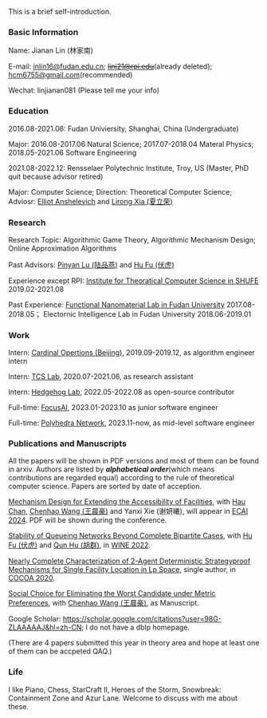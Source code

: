 This is a brief self-introduction.

### Basic Information

Name: Jianan Lin (林家南)

E-mail: jnlin16@fudan.edu.cn; <del>linj21@rpi.edu</del>(already deleted); hcm6755@gmail.com(recommended)

Wechat: linjianan081 (Please tell me your info)

### Education

2016.08-2021.06: Fudan Univiersity, Shanghai, China (Undergraduate)

Major: 2016.08-2017.06 Natural Science; 2017.07-2018.04 Materal Physics; 2018.05-2021.06 Software Engineering

2021.08-2022.12: Rensselaer Polytechnic Institute, Troy, US (Master, PhD quit because advisor retired)

Major: Computer Science; Direction: Theoretical Computer Science; Adviosr: [Elliot Anshelevich](https://www.cs.rpi.edu/~eanshel/) and [Lirong Xia (夏立荣)](https://www.cs.rpi.edu/~xial/)

### Research

Research Topic: Algorithmic Game Theory, Algorithmic Mechanism Design; Online Approximation Algorithms

Past Advisors: [Pinyan Lu (陆品燕)](http://itcs.shufe.edu.cn/pinyan/) and [Hu Fu (伏虎)](https://www.fuhuthu.com/)

Experience except RPI: [Institute for Theoratical Computer Science in SHUFE](http://itcs.shufe.edu.cn/) 2019.02-2021.08

Past Experience: [Functional Nanomaterial Lab in Fudan University](http://ms.fudan.edu.cn/fxs/index.html) 2017.08-2018.05；
Electornic Intelligence Lab in Fudan University 2018.06-2019.01

### Work

Intern: [Cardinal Opertions (Beijing)](https://www.shanshu.ai/), 2019.09-2019.12, as algorithm engineer intern

Intern: [TCS Lab](https://www.tcs-lab.com), 2020.07-2021.06, as research assistant

Intern: [Hedgehog Lab](https://hlab.app), 2022.05-2022.08 as open-source contributor

Full-time: [FocusAI](https://focusai.com), 2023.01-2023.10 as junior software engineer

Full-time: [Polyhedra Network](https://polyhedra.network/), 2023.11-now, as mid-level software engineer

### Publications and Manuscripts

All the papers will be shown in PDF versions and most of them can be found in arxiv. Authors are listed by ***alphabetical order***(which means contributions are regarded equal) according to the rule of theoretical computer science. Papers are sorted by date of acception.

[Mechanism Design for Extending the Accessibility of Facilities](https://arxiv.org/abs/2409.08993), with [Hau Chan](http://cse.unl.edu/~hchan/), [Chenhao Wang (王晨豪)](https://chenhwang4.github.io/homepage) and Yanxi Xie (谢妍曦), will appear in [ECAI 2024](https://www.ecai2024.eu/). PDF will be shown during the conference.

[Stability of Queueing Networks Beyond Complete Bipartite Cases](https://arxiv.org/abs/2210.07632), with [Hu Fu (伏虎)](https://www.fuhuthu.com/) and [Qun Hu (胡群)](https://itcs.sufe.edu.cn/54/3b/c10501a152635/page.htm), in [WINE 2022](https://www.cs.rpi.edu/wine2022/).

[Nearly Complete Characterization of 2-Agent Deterministic Strategyproof Mechanisms for Single Facility Location in Lp Space](https://arxiv.org/abs/2011.13133), single author, in [COCOA 2020](https://theory.utdallas.edu/COCOA2020/).

[Social Choice for Eliminating the Worst Candidate under Metric Preferences](https://github.com/LinJianan/A-Manuscript-of-Social-Choice), with [Chenhao Wang (王晨豪)](https://chenhwang4.github.io/homepage), as Manuscript.
<!-- (covered by Nisarg Shah's work in FOCS 2020) -->

Google Scholar: https://scholar.google.com/citations?user=98G-ZLAAAAAJ&hl=zh-CN; I do not have a dblp homepage.

(There are 4 papers submitted this year in theory area and hope at least one of them can be accpeted QAQ.)

### Life

I like Piano, Chess, StarCraft II, Heroes of the Storm, Snowbreak: Containment Zone and Azur Lane. Welcome to discuss with me about these.
